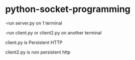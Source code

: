 # python-socket-programming

-run server.py on 1 terminal

-run client.py or client2.py on another terminal

client.py is Persistent HTTP

client2.py is non persistent http
